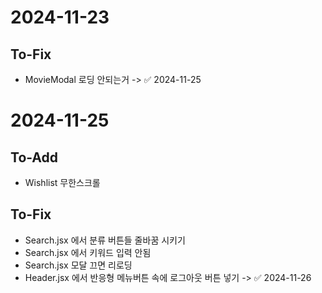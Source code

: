 # 2024-11-23

## To-Fix

- MovieModal 로딩 안되는거 -> ✅ 2024-11-25


# 2024-11-25

## To-Add

- Wishlist 무한스크롤

## To-Fix

- Search.jsx 에서 분류 버튼들 줄바꿈 시키기
- Search.jsx 에서 키워드 입력 안됨
- Search.jsx 모달 끄면 리로딩
- Header.jsx 에서 반응형 메뉴버튼 속에 로그아웃 버튼 넣기 -> ✅ 2024-11-26